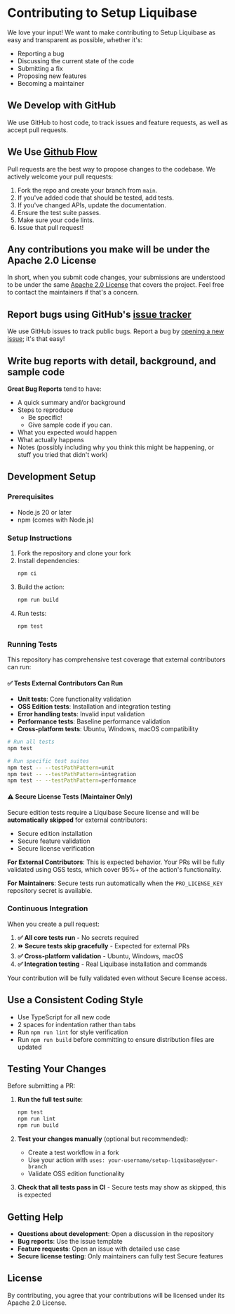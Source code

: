 # Contributing to Setup Liquibase

We love your input! We want to make contributing to Setup Liquibase as easy and transparent as possible, whether it's:

- Reporting a bug
- Discussing the current state of the code
- Submitting a fix
- Proposing new features
- Becoming a maintainer

## We Develop with GitHub

We use GitHub to host code, to track issues and feature requests, as well as accept pull requests.

## We Use [Github Flow](https://guides.github.com/introduction/flow/index.html)

Pull requests are the best way to propose changes to the codebase. We actively welcome your pull requests:

1. Fork the repo and create your branch from `main`.
2. If you've added code that should be tested, add tests.
3. If you've changed APIs, update the documentation.
4. Ensure the test suite passes.
5. Make sure your code lints.
6. Issue that pull request!

## Any contributions you make will be under the Apache 2.0 License

In short, when you submit code changes, your submissions are understood to be under the same [Apache 2.0 License](http://choosealicense.com/licenses/apache-2.0/) that covers the project. Feel free to contact the maintainers if that's a concern.

## Report bugs using GitHub's [issue tracker](https://github.com/liquibase/setup-liquibase/issues)

We use GitHub issues to track public bugs. Report a bug by [opening a new issue](https://github.com/liquibase/setup-liquibase/issues/new); it's that easy!

## Write bug reports with detail, background, and sample code

**Great Bug Reports** tend to have:

- A quick summary and/or background
- Steps to reproduce
  - Be specific!
  - Give sample code if you can.
- What you expected would happen
- What actually happens
- Notes (possibly including why you think this might be happening, or stuff you tried that didn't work)

## Development Setup

### Prerequisites

- Node.js 20 or later
- npm (comes with Node.js)

### Setup Instructions

1. Fork the repository and clone your fork
2. Install dependencies:
   ```bash
   npm ci
   ```
3. Build the action:
   ```bash
   npm run build
   ```
4. Run tests:
   ```bash
   npm test
   ```

### Running Tests

This repository has comprehensive test coverage that external contributors can run:

#### ✅ **Tests External Contributors Can Run**
- **Unit tests**: Core functionality validation
- **OSS Edition tests**: Installation and integration testing
- **Error handling tests**: Invalid input validation
- **Performance tests**: Baseline performance validation
- **Cross-platform tests**: Ubuntu, Windows, macOS compatibility

```bash
# Run all tests
npm test

# Run specific test suites
npm test -- --testPathPattern=unit
npm test -- --testPathPattern=integration
npm test -- --testPathPattern=performance
```

#### ⚠️ **Secure License Tests (Maintainer Only)**

Secure edition tests require a Liquibase Secure license and will be **automatically skipped** for external contributors:

- Secure edition installation
- Secure feature validation
- Secure license verification

**For External Contributors**: This is expected behavior. Your PRs will be fully validated using OSS tests, which cover 95%+ of the action's functionality.

**For Maintainers**: Secure tests run automatically when the `PRO_LICENSE_KEY` repository secret is available.

### Continuous Integration

When you create a pull request:

1. **✅ All core tests run** - No secrets required
2. **⏩ Secure tests skip gracefully** - Expected for external PRs
3. **✅ Cross-platform validation** - Ubuntu, Windows, macOS
4. **✅ Integration testing** - Real Liquibase installation and commands

Your contribution will be fully validated even without Secure license access.

## Use a Consistent Coding Style

* Use TypeScript for all new code
* 2 spaces for indentation rather than tabs
* Run `npm run lint` for style verification
* Run `npm run build` before committing to ensure distribution files are updated

## Testing Your Changes

Before submitting a PR:

1. **Run the full test suite**:
   ```bash
   npm test
   npm run lint
   npm run build
   ```

2. **Test your changes manually** (optional but recommended):
   - Create a test workflow in a fork
   - Use your action with `uses: your-username/setup-liquibase@your-branch`
   - Validate OSS edition functionality

3. **Check that all tests pass in CI** - Secure tests may show as skipped, this is expected

## Getting Help

- **Questions about development**: Open a discussion in the repository
- **Bug reports**: Use the issue template
- **Feature requests**: Open an issue with detailed use case
- **Secure license testing**: Only maintainers can fully test Secure features

## License

By contributing, you agree that your contributions will be licensed under its Apache 2.0 License. 